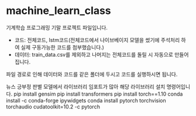 # machine_learn_class
기계학습 프로그래밍 기말 프로젝트 파일입니다.

- 코드: 전체코드, lstm코드(전체코드에서 나이브베이지 모델을 썼기에 주석처리 하여 실제 구동가능한 코드를 첨부했습니다.)
- 데이터: train_data.csv를 제외하고 나머지는 전체코드를 돌릴 시 자동으로 만들어집니다.

파일 경로로 인해 데이터와 코드를 같은 폴더에 두시고 코드를 실행하시면 됩니다.

뉴스 긍부정 판별 모델에서 라이브러리 임포트가 많아 해당 라이브러리 설치 명령어입니다.
pip install gensim
pip install transformers
pip install torch==1.10
conda install -c conda-forge ipywidgets
conda install pytorch torchvision torchaudio cudatoolkit=10.2 -c pytorch
